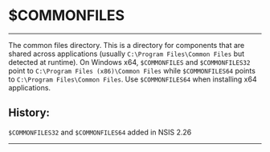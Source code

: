 # $COMMONFILES

---

The common files directory. This is a directory for components that are shared across applications (usually `C:\Program Files\Common Files` but detected at runtime). On Windows x64, `$COMMONFILES` and `$COMMONFILES32` point to `C:\Program Files (x86)\Common Files` while `$COMMONFILES64` points to `C:\Program Files\Common Files`. Use `$COMMONFILES64` when installing x64 applications.

## History:

`$COMMONFILES32` and `$COMMONFILES64` added in NSIS 2.26

---